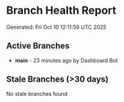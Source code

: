 # Branch Health Report
Generated: Fri Oct 10 12:11:59 UTC 2025

## Active Branches
- **main** - 23 minutes ago by Dashboard Bot

## Stale Branches (>30 days)
No stale branches found
